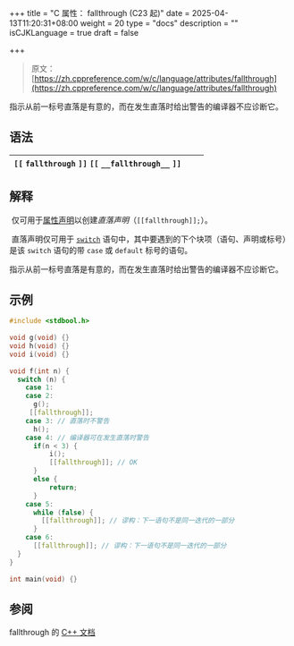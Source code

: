 +++
title = "C 属性： fallthrough (C23 起)"
date = 2025-04-13T11:20:31+08:00
weight = 20
type = "docs"
description = ""
isCJKLanguage = true
draft = false

+++

> 原文：[https://zh.cppreference.com/w/c/language/attributes/fallthrough](https://zh.cppreference.com/w/c/language/attributes/fallthrough)

​	指示从前一标号直落是有意的，而在发生直落时给出警告的编译器不应诊断它。

## 语法

| `[[` `fallthrough` `]]` `[[` `__fallthrough__` `]]` |      |      |
| --------------------------------------------------- | ---- | ---- |

## 解释

​	仅可用于[属性声明](https://zh.cppreference.com/w/c/language/declarations)以创建*直落声明*（`[[fallthrough]];`）。

​	直落声明仅可用于 [`switch`](https://zh.cppreference.com/w/cpp/language/switch) 语句中，其中要遇到的下个块项（语句、声明或标号）是该 `switch` 语句的带 `case` 或 `default` 标号的语句。

​	指示从前一标号直落是有意的，而在发生直落时给出警告的编译器不应诊断它。

## 示例

```c
#include <stdbool.h>
 
void g(void) {}
void h(void) {}
void i(void) {}
 
void f(int n) {
  switch (n) {
    case 1:
    case 2:
      g();
     [[fallthrough]];
    case 3: // 直落时不警告
      h();
    case 4: // 编译器可在发生直落时警告
      if(n < 3) {
          i();
          [[fallthrough]]; // OK
      }
      else {
          return;
      }
    case 5:
      while (false) {
        [[fallthrough]]; // 谬构：下一语句不是同一迭代的一部分
      }
    case 6:
      [[fallthrough]]; // 谬构：下一语句不是同一迭代的一部分
  }
}
 
int main(void) {}
```

## 参阅

fallthrough 的 [C++ 文档](https://zh.cppreference.com/w/cpp/language/attributes/fallthrough)